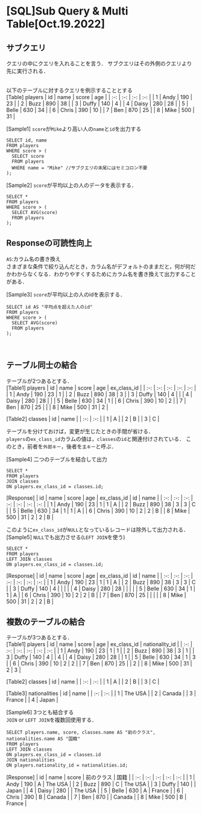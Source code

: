 # [SQL]Sub Query & Multi Table[Oct.19.2022]

## サブクエリ
クエリの中にクエリを入れることを言う．
サブクエリはその外側のクエリより先に実行される．<br><br>

以下のテーブルに対するクエリを例示することとする<br>
[Table] players
| id | name | score | age |
| :-: | :-: | :-: | :-: |
| 1 | Andy | 190 | 23 |
| 2 | Buzz | 890 | 38 |
| 3 | Duffy | 140 | 4 |
| 4 | Daisy | 280 | 28 |
| 5 | Belle | 630 | 34 |
| 6 | Chris | 390 | 10 |
| 7 | Ben | 870 | 25 |
| 8 | Mike | 500 | 31 |

[Sample1] `score`が`Mike`より高い人の`name`と`id`を出力する
```
SELECT id, name
FROM players
WHERE score > (
  SELECT score
  FROM players
  WHERE name = "Mike" //サブクエリの末尾にはセミコロン不要
);
```

[Sample2] `score`が平均以上の人のデータを表示する．
```
SELECT *
FROM players
WHERE score > (
  SELECT AVG(score)
  FROM players
);
```

## Responseの可読性向上
`AS`:カラム名の書き換え<br>
さまざまな条件で絞り込んだとき，カラム名がデフォルトのままだと，何が何だかわからなくなる．わかりやすくするためにカラム名を書き換えて出力することがある．

[Sample3] `score`が平均以上の人のidを表示する．
```
SELECT id AS "平均点を超えた人のid"
FROM players
WHERE score > (
  SELECT AVG(score)
  FROM players
);
```
<br>

## テーブル同士の結合
テーブルが2つあるとする．<br>
[Table1] players
| id | name | score | age | ex_class_id |
| :-: | :-: | :-: | :-: | :-: |
| 1 | Andy | 190 | 23 | 1 |
| 2 | Buzz | 890 | 38 | 3 |
| 3 | Duffy | 140 | 4 |   |
| 4 | Daisy | 280 | 28 |   |
| 5 | Belle | 630 | 34 | 1 |
| 6 | Chris | 390 | 10 | 2 |
| 7 | Ben | 870 | 25 |   |
| 8 | Mike | 500 | 31 | 2 |
<br>

[Table2] classes
| id | name |
| :-: | :-: |
| 1 | A |
| 2 | B |
| 3 | C |
<br>

テーブルを分けておけば，変更が生じたときの手間が省ける．<br>
`players`の`ex_class_id`カラムの値は，`classes`の`id`と関連付けされている．
このとき，前者を`外部キー`，後者を`主キー`と呼ぶ．<br>

[Sample4] 二つのテーブルを結合して出力
```
SELECT *
FROM players
JOIN classes
ON players.ex_class_id = classes.id;
```
[Response]
| id | name | score | age | ex_class_id | id | name |
| :-: | :-: | :-: | :-: | :-: | :-: | :-: |
| 1 | Andy | 190 | 23 | 1 | 1 | A |
| 2 | Buzz | 890 | 38 | 3 | 3 | C |
| 5 | Belle | 630 | 34 | 1 | 1 | A |
| 6 | Chris | 390 | 10 | 2 | 2 | B |
| 8 | Mike | 500 | 31 | 2 | 2 | B |
<br>

このように`ex_class_id`が`NULL`となっているレコードは除外して出力される．<br>
[Sample5] `NULL`でも出力させる(`LEFT JOIN`を使う)
```
SELECT *
FROM players
LEFT JOIN classes
ON players.ex_class_id = classes.id;
```
[Response]
| id | name | score | age | ex_class_id | id | name |
| :-: | :-: | :-: | :-: | :-: | :-: | :-: |
| 1 | Andy | 190 | 23 | 1 | 1 | A |
| 2 | Buzz | 890 | 38 | 3 | 3 | C |
| 3 | Duffy | 140 | 4 |   |   |   |
| 4 | Daisy | 280 | 28 |   |   |   |
| 5 | Belle | 630 | 34 | 1 | 1 | A |
| 6 | Chris | 390 | 10 | 2 | 2 | B |
| 7 | Ben | 870 | 25 |   |   |   |
| 8 | Mike | 500 | 31 | 2 | 2 | B |
<br>

## 複数のテーブルの結合
テーブルが3つあるとする．<br>
[Table1] players
| id | name | score | age | ex_class_id | nationality_id |
| :-: | :-: | :-: | :-: | :-: | :-: |
| 1 | Andy | 190 | 23 | 1 | 1 |
| 2 | Buzz | 890 | 38 | 3 | 1 |
| 3 | Duffy | 140 | 4 |   | 4 |
| 4 | Daisy | 280 | 28 |   | 1 |
| 5 | Belle | 630 | 34 | 1 | 3 |
| 6 | Chris | 390 | 10 | 2 | 2 |
| 7 | Ben | 870 | 25 |   | 2 |
| 8 | Mike | 500 | 31 | 2 | 3 |
<br>

[Table2] classes
| id | name |
| :-: | :-: |
| 1 | A |
| 2 | B |
| 3 | C |
<br>

[Table3] nationalities
| id | name |
| :-: | :-: |
| 1 | The USA |
| 2 | Canada |
| 3 | France |
| 4 | Japan |
<br>

[Sample6] 3つとも結合する<br>
`JOIN` or `LEFT JOIN`を複数回使用する．
```
SELECT players.name, score, classes.name AS "前のクラス", nationalities.name AS "国籍"
FROM players
LEFT JOIN classes
ON players.ex_class_id = classes.id
JOIN nationalities
ON players.nationality_id = nationalities.id;
```
[Response]
| id | name | score | 前のクラス | 国籍 |
| :-: | :-: | :-: | :-: | :-: |
| 1 | Andy | 190 | A | The USA |
| 2 | Buzz | 890 | C | The USA |
| 3 | Duffy | 140 |   | Japan |
| 4 | Daisy | 280 |   | The USA |
| 5 | Belle | 630 | A | France |
| 6 | Chris | 390 | B | Canada |
| 7 | Ben | 870 |   | Canada |
| 8 | Mike | 500 | B | France |
<br>